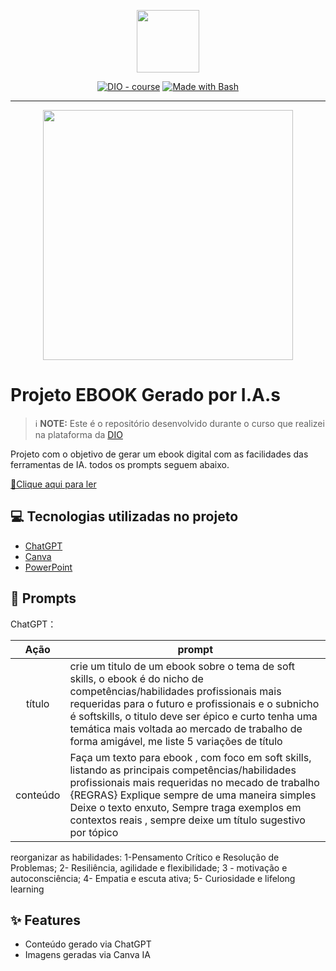 <p align="center">
    <img width="100" src=".github/assets/banner.png">
</p>


<p align="center">
<a href="https://dio.me/"><img src="https://img.shields.io/badge/DIO-Course-28DA77?logo=youtube" alt="DIO - course"></a>
<a href="https://www.gnu.org/software/bash/" title="Go to Bash homepage"><img src="https://img.shields.io/badge/Prompt-Project-blue?logo=gnu-bash&amp;logoColor=white" alt="Made with Bash"></a></p>

-------


<p align="center">
<img 
    src="./assets/cover.png"
    width="400"  
/>
</p>

# Projeto EBOOK Gerado por I.A.s


 > ℹ️ **NOTE:** Este é o repositório desenvolvido durante o curso que realizei na plataforma da [DIO](https://dio.me)

Projeto com o objetivo de gerar um ebook digital com as facilidades das ferramentas de IA. todos os prompts
seguem abaixo.

<a href="https://github.com/felipeAguiarCode/prompts-recipe-to-create-a-ebook/blob/main/output/ebook%20-%20css%20jedi%20output.pdf" title="View PDF now"> 📕Clique aqui para ler</a>

## 💻 Tecnologias utilizadas no projeto

- [ChatGPT](https://chat.openai.com/) 
- [Canva](https://www.canva.com/pt_br/gerador-imagem-ia/)
- [PowerPoint](https://www.microsoft.com/en/microsoft-365/powerpoint)

## 🧠 Prompts


ChatGPT：

|   Ação   | prompt                                                                                                                                                                                                                                                                         |
| :------: | ------------------------------------------------------------------------------------------------------------------------------------------------------------------------------------------------------------------------------------------------------------------------------ |
|  título  | crie um titulo de um ebook sobre o tema de soft skills, o ebook é do nicho de competências/habilidades profissionais mais requeridas para o futuro e profissionais e o subnicho é softskills, o titulo deve ser épico e curto tenha uma temática mais voltada ao mercado de trabalho de forma amigável, me liste 5 variações de título                                                      |
| conteúdo | Faça um texto para ebook , com foco em soft skills, listando as principais competências/habilidades profissionais mais requeridas no mecado de trabalho {REGRAS} Explique sempre de uma maneira simples Deixe o texto enxuto, Sempre traga exemplos em contextos reais , sempre deixe um título sugestivo por tópico |
reorganizar as habilidades: 1-Pensamento Crítico e Resolução de Problemas; 2- Resiliência, agilidade e flexibilidade;  3 - motivação e autoconsciência; 4- Empatia e escuta ativa; 5- Curiosidade e lifelong learning


## ✨ Features

- Conteúdo gerado via ChatGPT
- Imagens geradas via Canva IA
